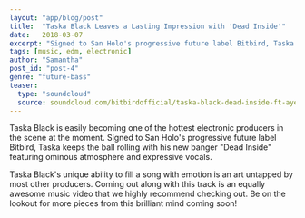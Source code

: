 ```yaml
---
layout: "app/blog/post"
title:  "Taska Black Leaves a Lasting Impression with 'Dead Inside'"
date:   2018-03-07
excerpt: "Signed to San Holo's progressive future label Bitbird, Taska keeps the ball rolling with his new banger 'Dead Inside'"
tags: [music, edm, electronic]
author: "Samantha"
post_id: "post-4"
genre: "future-bass"
teaser:
  type: "soundcloud"
  source: soundcloud.com/bitbirdofficial/taska-black-dead-inside-ft-ayelle
---
```


Taska Black is easily becoming one of the hottest electronic producers in the scene at the moment. Signed to San Holo's progressive future label Bitbird, Taska keeps the ball rolling with his new banger "Dead Inside" featuring ominous atmosphere and expressive vocals.

Taska Black's unique ability to fill a song with emotion is an art untapped by most other producers. Coming out along with this track is an equally awesome music video that we highly recommend checking out. Be on the lookout for more pieces from this brilliant mind coming soon!
